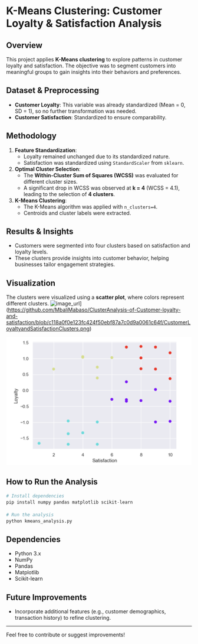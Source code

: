 # K-Means Clustering: Customer Loyalty & Satisfaction Analysis

## Overview
This project applies **K-Means clustering** to explore patterns in customer loyalty and satisfaction. The objective was to segment customers into meaningful groups to gain insights into their behaviors and preferences.

## Dataset & Preprocessing
- **Customer Loyalty**: This variable was already standardized (Mean = 0, SD = 1), so no further transformation was needed.
- **Customer Satisfaction**: Standardized to ensure comparability.

## Methodology
1. **Feature Standardization**:
   - Loyalty remained unchanged due to its standardized nature.
   - Satisfaction was standardized using `StandardScaler` from `sklearn`.
2. **Optimal Cluster Selection**:
   - The **Within-Cluster Sum of Squares (WCSS)** was evaluated for different cluster sizes.
   - A significant drop in WCSS was observed at **k = 4** (WCSS = 4.1), leading to the selection of **4 clusters**.
3. **K-Means Clustering**:
   - The K-Means algorithm was applied with `n_clusters=4`.
   - Centroids and cluster labels were extracted.

## Results & Insights
- Customers were segmented into four clusters based on satisfaction and loyalty levels.
- These clusters provide insights into customer behavior, helping businesses tailor engagement strategies.

## Visualization
The clusters were visualized using a **scatter plot**, where colors represent different clusters.
![image_url]([)](https://github.com/MbaliMabaso/ClusterAnalysis-of-Customer-loyalty-and-satisfaction/blob/c118a0f0e123fc424f50ebf87a7c0d9a0061c64f/CustomerLoyaltyandSatisfactionClusters.png)

![](CustomerLoyaltyandSatisfactionClusters.png)

## How to Run the Analysis
```python
# Install dependencies
pip install numpy pandas matplotlib scikit-learn

# Run the analysis
python kmeans_analysis.py
```

## Dependencies
- Python 3.x
- NumPy
- Pandas
- Matplotlib
- Scikit-learn

## Future Improvements
- Incorporate additional features (e.g., customer demographics, transaction history) to refine clustering.


---
Feel free to contribute or suggest improvements!

